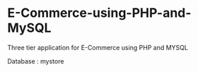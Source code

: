 # E-Commerce-using-PHP-and-MySQL
Three tier application for E-Commerce using PHP and MYSQL

Database : mystore


